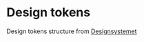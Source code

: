 # Design tokens

Design tokens structure from [Designsystemet](https://github.com/digdir/designsystemet)

